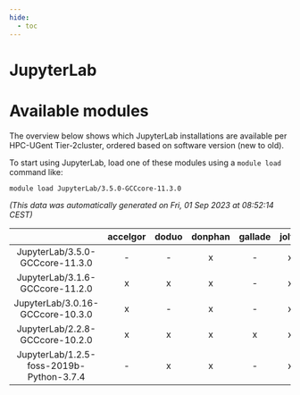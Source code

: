 ```yaml
---
hide:
  - toc
---
```


JupyterLab
==========

# Available modules


The overview below shows which JupyterLab installations are available per HPC-UGent Tier-2cluster, ordered based on software version (new to old).

To start using JupyterLab, load one of these modules using a `module load` command like:

```shell
module load JupyterLab/3.5.0-GCCcore-11.3.0
```

*(This data was automatically generated on Fri, 01 Sep 2023 at 08:52:14 CEST)*  

| |accelgor|doduo|donphan|gallade|joltik|skitty|swalot|victini|
| :---: | :---: | :---: | :---: | :---: | :---: | :---: | :---: | :---: |
|JupyterLab/3.5.0-GCCcore-11.3.0|-|-|x|-|x|-|-|-|
|JupyterLab/3.1.6-GCCcore-11.2.0|x|x|x|-|x|x|x|x|
|JupyterLab/3.0.16-GCCcore-10.3.0|x|-|x|-|x|-|-|-|
|JupyterLab/2.2.8-GCCcore-10.2.0|x|x|x|x|x|x|x|x|
|JupyterLab/1.2.5-foss-2019b-Python-3.7.4|-|x|x|-|x|x|x|x|
